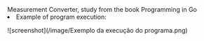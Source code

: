 
<head> Measurement Converter, study from the book Programming in Go </head

- Example of program execution:

![screenshot](/image/Exemplo da execução do programa.png)